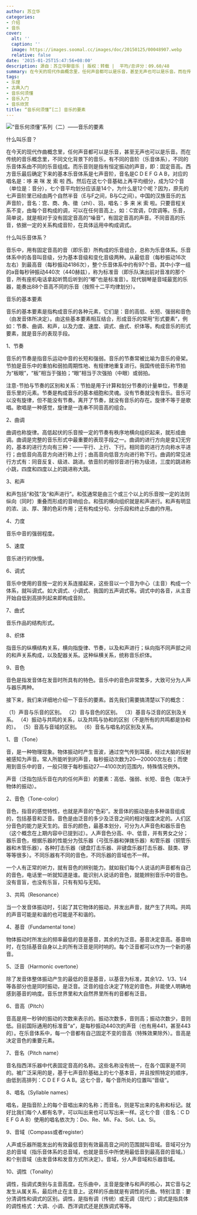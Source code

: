 ```yaml
---
author: 苏立华
categories:
- 介绍
- 音乐
cover:
  alt: ''
  caption: ''
  image: https://images.soomal.cc/images/doc/20150125/00048907.webp
  relative: false
date: '2015-01-25T15:47:56+08:00'
description: 源自：苏立华聊音乐 | 版权：转载 |  平均/总评分：09.60/48
summary: 在今天的现代作曲概念里，任何声音都可以是乐音，甚至无声也可以是乐音。而在传统的音乐概念里，不同文化背景下的音乐，有不同的音阶（乐音体系），不同的乐音体系由不同的乐音组成。而乐音则是指有恒定振动的声音，即：固定音高。西方音乐最后确定下来的基本乐音体系是七声音阶……
tags:
- 乐理
- 古典入门
- 音乐何须懂
- 音乐入门
- 音乐欣赏
title: “音乐何须懂”[二] 音乐的要素
---
```


![“音乐何须懂”系列（二）――音乐的要素](https://images.soomal.cc/images/doc/20150125/00048907.webp)





什么叫乐音？

在今天的现代作曲概念里，任何声音都可以是乐音，甚至无声也可以是乐音。而在传统的音乐概念里，不同文化背景下的音乐，有不同的音阶（乐音体系），不同的乐音体系由不同的乐音组成。而乐音则是指有恒定振动的声音，即：固定音高。西方音乐最后确定下来的基本乐音体系是七声音阶，音名是C D E F G A B，对应的唱名是：哆 来 咪 发 索 啦 西。然后在这七个音基础上再平均细分，成为12个音（单位是：音分），七个音平均划分应该是14个，为什么是12个呢？因为，原先的七声音阶里已经由两个自然半音（E与F之间，B与C之间）。中国的汉族音乐的五声音阶，音名：宫、商、角、徵（zhǐ）、羽，唱名：多 来 米 索 啦。只要音程关系不变，由每个音构成的调，可以在任何音高上，如：C宫调，D宫调等。乐音，简单说，就是相对于没有固定音高的“噪音”，有固定音高的声音。不同音高的乐音，依据一定的关系构成音阶，在具体运用中构成调式。

什么叫乐音体系？

音乐中，用有固定音高的音（即乐音）所构成的乐音组合，总称为乐音体系。乐音体系中的各音叫音级，分为基本音级和变化音级两种。从最低音（每秒振动16次左右）到最高音（每秒振动4186次），整个乐音体系中约有97个音。其中小字一组的a音每秒钟振动440次（440赫兹），称为标准音（即乐队演出前对音准的那个音，所有座机电话拿起听筒后听到的“嘟”也是标准音）。现代钢琴是音域最宽的乐器，能奏出88个音高不同的乐音（按照十二平均律划分）。

音乐的基本要素

音乐的基本要素是指构成音乐的各种元素，它们是：音的高低、长短、强弱和音色（由发音体所决定）。由这些基本要素相互结合，形成音乐的常用“形式要素”，例如：节奏、曲调、和声，以及力度、速度、调式、曲式、织体等。构成音乐的形式要素，就是音乐的表现手段。

1、节奏

音乐的节奏是指音乐运动中音的长短和强弱。音乐的节奏常被比喻为音乐的骨架。节拍是音乐中的重拍和弱拍周期性地、有规律地重复进行。我国传统音乐称节拍为“板眼”，“板”相当于强拍；“眼”相当于次强拍（中眼）或弱拍。


注意-节拍与节奏的区别和关系：节拍是用于计算和划分节奏的计量单位，节奏是音乐里的元素。节奏是构成音乐的基本细胞和灵魂。没有节奏就没有音乐。音乐可以没有旋律，但不能没有节奏。离开了节奏，就没有音乐的存在。旋律不等于是歌唱。歌唱是一种感觉，旋律是一连串不同音高的组合。


2、曲调

曲调也称旋律。高低起伏的乐音按一定的节奏有秩序地横向组织起来，就形成曲调。曲调是完整的音乐形式中最重要的表现手段之一。曲调的进行方向是变幻无穷的，基本的进行方向有三种：――平行、上行、下行。相同音的进行方向称水平进行；由低音向高音方向进行称上行；由高音向低音方向进行称下行。曲调的常见进行方式有：同音反复、级进、跳进。依音阶的相邻音进行称为级进，三度的跳进称小跳，四度和四度以上的跳进称大跳。

3、和声

和声包括“和弦”及“和声进行”。和弦通常是由三个或三个以上的乐音按一定的法则纵向（同时）重叠而形成的音响组合。和弦的横向组织就是和声进行。和声有明显的浓、淡、厚、薄的色彩作用；还有构成分句、分乐段和终止乐曲的作用。

4、力度

音乐中音的强弱程度。

5、速度

音乐进行的快慢。

6、调式

音乐中使用的音按一定的关系连接起来，这些音以一个音为中心（主音）构成一个体系，就叫调式。如大调式、小调式、我国的五声调式等。调式中的各音，从主音开始自低到高排列起来即构成音阶。

7、曲式

音乐作品的结构形式。

8、织体

指音乐的纵横结构关系，横向指旋律、节奏，以及和声进行；纵向指不同声部之间的和声关系构成，以及配器关系。这种纵横关系，统称音乐织体。

9、音色

音色是指发音体在发音时所具有的特色。音乐中的音色非常繁多，大致可分为人声与器乐两种。

接下来，我们来详细地介绍一下音乐的要素。首先我们需要搞清楚以下的概念：


（1）声音与乐音的区别。
（2）音与音色的区别。
（3）基音与泛音的区别及关系。
（4）振动与共鸣的关系，以及共鸣与协和的区别（不是所有的共鸣都是协和的）。
（5）音高与音域的区别。
（6）音名与唱名的区别及关系。


1、音（Tone）

音，是一种物理现象。物体振动时产生音波，通过空气传到耳膜，经过大脑的反射被感知为声音。常人所能听到的声音，每秒振动次数为20―20000次左右；而使用到音乐中的音，一般只限于每秒振动27―4100次的范围内，特殊情况例外。

声音（泛指包括乐音在内的任何声音）的要素：高低、强弱、长短、音色（取决于物体的振动）。

2、音色（Tone-color）

音色，指音的感觉特性，也就是声音的“色彩”。发音体的振动是由多种谐音组成的，包括基音和泛音。音色是由泛音的多少及泛音之间的相对强度决定的。人们区分音色的能力是天生的。音乐的颜色，最基本划分，可分为人声音色和器乐音色（这个概念在上期内容中已提到过）。人声音色分高、中、低音，并有男女之分；器乐音色，根据乐器的性能分为弦乐器（弓弦乐器和弹拨乐器）和管乐器（铜管乐器和木管乐器），各种打击乐器（键盘打击乐器、非键盘乐器打击乐器、鼓类、锣等等很多）。不同乐器有不同的音色，不同乐器的音域也不一样。

一个人有正常的听力，就有音色的辨别能力。就如我们每个人说话的声音都有自己的音色，电话里一听就知道是谁。能识别人说话的音色，就能辨别音乐中的音色。没有音盲，也没有乐盲，只有有知与无知。

3、共鸣（Resonance）

当一个发音体振动时，引起了其它物体的振动，并发出声音，就产生了共鸣。共鸣的声音可能是和谐的也可能是不和谐的。

4、基音（Fundamental tone）

物体振动时所发出的频率最低的音是基音，其余的为泛音。基音决定音高。基音响时，在包括基音自身以上的所有泛音是同时响的。每个泛音都可以作为一个新的基音。

5、泛音（Harmonic overtone）

除了发音体整体振动产生的最低的音是基音，以基音为标准，其余1/2、1/3、1/4等各部分也是同时振动，是泛音。泛音的组合决定了特定的音色，并能使人明确地感到基音的响度。音乐世界里和大自然界里所有的音都有泛音。

6、音高（Pitch）

音高是用一秒钟的振动的次数来表示的。振动次数多，音则高；振动次数少，音则低。目前国际通用的标准音“a”，是每秒振动440次的声音（也有用441，甚至443的）。在乐音体系中，每一个音都有自己固定不变的音高（特殊效果除外）。音高是决定音色的重要元素。

7、音名（Pitch name）

音名指西洋乐器中代表固定音高的名称。这些名称没有统一，在各个国家是不同的。被广泛采用的是，基于七声音阶基础上的七个基本音，并且按照特定的顺序，由低到高排列：C D E F G A B。这七个音，每个音所处的位置叫“音级”。

8、唱名（Syllable names）

唱名，是指音阶上的每个音唱出来的名称；而音名，则是写出来的名称和标记。就好比我们每个人都有名字，可以叫出来也可以写出来一样。这七个音（音名：C D E F G A B）使用的唱名依次为：Do、Re、Mi、Fa、Sol、La、Si。

9、音域（Compass或者register）

人声或乐器所能发出的有效最低音到有效最高音之间的范围就叫音域。音域可分为总的音域（指乐音体系的总音域，也就是音乐中所使用最低音到最高音的音域。）和个别音域（由发音体和发音方式所决定）。音域，分人声音域和乐器音域。

10、调性（Tonality）

调性，指调式类别与主音高度。在乐曲中，主音是旋律与和声的核心，其它音与之发生从属关系，最后终止在主音上。这样的乐曲就是有调性的乐曲。特别注意：要分清调性和调式的区别。调性，是指有调（传统）或无调（现代）；调式是指具体的调性格式：大调、小调、西洋调式还是民族调式等等。